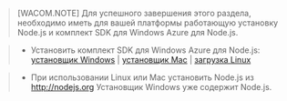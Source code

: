 > [WACOM.NOTE]
> Для успешного завершения этого раздела, необходимо иметь для вашей платформы работающую установку Node.js и комплект SDK для Windows Azure для Node.js.

>* Установить комплект SDK для Windows Azure для Node.js: <a href="http://go.microsoft.com/fwlink/?LinkId=254279">установщик Windows</a> | <a href="http://go.microsoft.com/fwlink/?LinkId=253471">установщик Mac</a> | <a href="http://go.microsoft.com/fwlink/?LinkId=253472">загрузка Linux</a></li>

>* При использовании Linux или Mac установить Node.js из <a href="http://nodejs.org">http://nodejs.org</a> Установщик Windows уже содержит Node.js.

